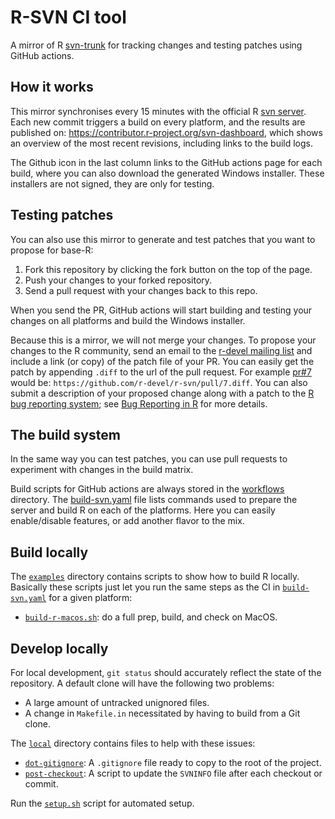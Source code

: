 # R-SVN CI tool

A mirror of R [svn-trunk](https://svn.r-project.org/R/trunk/) for tracking changes and testing patches using GitHub actions. 

## How it works

This mirror synchronises every 15 minutes with the official R [svn server](https://svn.r-project.org/R/trunk/). Each new commit triggers a build on every platform, and the results are published on: https://contributor.r-project.org/svn-dashboard, which shows an overview of the most recent revisions, including links to the build logs.

The Github icon in the last column links to the GitHub actions page for each build, where you can also download the generated Windows installer. These installers are not signed, they are only for testing.

## Testing patches

You can also use this mirror to generate and test patches that you want to propose for base-R:

 1. Fork this repository by clicking the fork button on the top of the page.
 2. Push your changes to your forked repository.
 3. Send a pull request with your changes back to this repo.

When you send the PR, GitHub actions will start building and testing your changes on all platforms and build the Windows installer.

Because this is a mirror, we will not merge your changes. To propose your changes to the R community, send an email to the [r-devel mailing list](https://www.r-project.org/mail.html) and include a link (or copy) of the patch file of your PR. You can easily get the patch by appending `.diff` to the url of the pull request. For example [pr#7](https://github.com/r-devel/r-svn/pull/7) would be: `https://github.com/r-devel/r-svn/pull/7.diff`. You can also submit a description of your proposed change along with a patch to the [R bug reporting system](https://bugs.r-project.org/); see [Bug Reporting in R](https://www.r-project.org/bugs.html) for more details.

## The build system

In the same way you can test patches, you can use pull requests to experiment with changes in the build matrix.

Build scripts for GitHub actions are always stored in the [workflows](./workflows) directory. The [build-svn.yaml](./workflows/build-svn.yaml) file lists commands used to prepare the server and build R on each of the platforms. Here you can easily enable/disable features, or add another flavor to the mix.

## Build locally

The [`examples`](./examples) directory contains scripts to show how to build R locally. Basically these scripts just let you run the same steps as the CI in [`build-svn.yaml`](./workflows/build-svn.yaml) for a given platform:

 - [`build-r-macos.sh`](./examples/build-r-macos.sh): do a full prep, build, and check on MacOS.

## Develop locally

For local development, `git status` should accurately reflect the state of the repository.
A default clone will have the following two problems:

- A large amount of untracked unignored files.
- A change in `Makefile.in` necessitated by having to build from a Git clone.

The [`local`](./local) directory contains files to help with these issues:

- [`dot-gitignore`](./local/dot-gitignore): A `.gitignore` file ready to copy to the root of the project.
- [`post-checkout`](./local/post-checkout): A script to update the `SVNINFO` file after each checkout or commit.

Run the [`setup.sh`](./local/setup.sh) script for automated setup.
